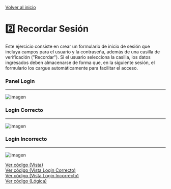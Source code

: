 [Volver al inicio](https://github.com/LoganNDE/Ejercicios-PHP/tree/main/3-Ejercicios/#readme)
# 2️⃣ Recordar Sesión

Este ejercicio consiste en crear un formulario de inicio de sesión que incluya campos para el usuario y la contraseña, además de una casilla de verificación ("Recordar"). Si el usuario selecciona la casilla, los datos ingresados deben almacenarse de forma que, en la siguiente sesión, el formulario los cargue automáticamente para facilitar el acceso.

### Panel Login
<hr>

![imagen](https://github.com/user-attachments/assets/deca7fb6-754c-47ec-831c-663bf71bace9)

### Login Correcto
<hr>

![imagen](https://github.com/user-attachments/assets/1e188d03-a8ae-4777-b9d9-27933c92566c)

### Login Incorrecto
<hr>

![imagen](https://github.com/user-attachments/assets/1a134212-207c-455e-b69a-0b3a04199f8f)




[Ver código (Vista)](https://github.com/LoganNDE/Ejercicios-PHP/blob/main/4-Ejercicios/recordar/index.php)<br>
[Ver código (Vista Login Correcto)](https://github.com/LoganNDE/Ejercicios-PHP/blob/main/4-Ejercicios/recordar/ok.php)<br>
[Ver código (Vista Login Incorrecto)](https://github.com/LoganNDE/Ejercicios-PHP/blob/main/4-Ejercicios/recordar/ko.php)<br>
[Ver código (Lógica)](https://github.com/LoganNDE/Ejercicios-PHP/blob/main/4-Ejercicios/recordar/ok.php)


